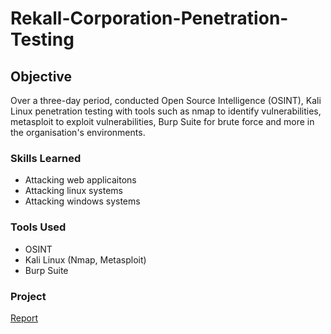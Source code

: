 # Rekall-Corporation-Penetration-Testing

## Objective

Over a three-day period, conducted Open Source Intelligence (OSINT), Kali Linux penetration testing with tools such as nmap to identify vulnerabilities, metasploit to exploit vulnerabilities, Burp Suite for brute force and more in the organisation's environments.

### Skills Learned

- Attacking web applicaitons
- Attacking linux systems
- Attacking windows systems

### Tools Used
- OSINT
- Kali Linux (Nmap, Metasploit)
- Burp Suite

### Project

 <a href="https://github.com/pranxyz/Rekall-Corporation-Penetration-Testing/blob/main/Rekall%20Penetration%20Test%20Report.pdf">Report</a>

